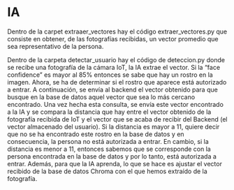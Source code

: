 # IA
Dentro de la carpet extraaer_vectores hay el código extraer_vectores.py que consiste en obtener, de las fotografías recibidas, un vector promedio que sea representativo de la persona.

Dentro de la carpeta detectar_usuario hay el código de deteccion.py donde se recibe una fotografía de la cámara IoT, la IA extrae el vector. Si la “face confidence” es mayor al 85% entonces se sabe que hay un rostro en la imagen. Ahora, se ha de determinar si el rostro que aparece está autorizado a entrar. A continuación, se envía al backend el vector obtenido para que busque en la base de datos aquel vector que sea lo más cercano encontrado.
Una vez hecha esta consulta, se envía este vector encontrado a la IA y se compara la distancia que hay entre el vector obtenido de la fotografía recibida de IoT y el vector que se acaba de recibir del Backend (el vector almacenado del usuario).
Si la distancia es mayor a 11, quiere decir que no se ha encontrado este rostro en la base de datos y en consecuencia, la persona no está autorizada a entrar. En cambio, si la distancia es menor a 11, entonces sabemos que se corresponde con la persona encontrada en la base de datos y por lo tanto, está autorizada a entrar. Además, para que la IA aprenda, lo que se hace es ajustar el vector recibido de la base de datos Chroma con el que hemos extraído de la fotografía.

